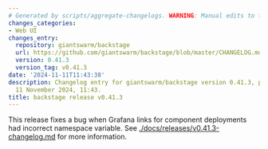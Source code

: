```yaml
---
# Generated by scripts/aggregate-changelogs. WARNING: Manual edits to this files will be overwritten.
changes_categories:
- Web UI
changes_entry:
  repository: giantswarm/backstage
  url: https://github.com/giantswarm/backstage/blob/master/CHANGELOG.md#0413---2024-11-11
  version: 0.41.3
  version_tag: v0.41.3
date: '2024-11-11T11:43:38'
description: Changelog entry for giantswarm/backstage version 0.41.3, published on
  11 November 2024, 11:43.
title: backstage release v0.41.3
---
```


This release fixes a bug when Grafana links for component deployments had incorrect namespace variable.
See [./docs/releases/v0.41.3-changelog.md](./docs/releases/v0.41.3-changelog.md) for more information.

